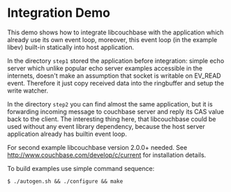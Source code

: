 # Integration Demo

This demo shows how to integrate libcouchbase with the application which
already use its own event loop, moreover, this event loop (in the
example libev) built-in statically into host application.

In the directory `step1` stored the application before integration:
simple echo server which unlike popular echo server examples accessible
in the internets, doesn't make an assumption that socket is writable on
EV_READ event. Therefore it just copy received data into the ringbuffer
and setup the write watcher.

In the directory `step2` you can find almost the same application, but
it is forwarding incoming message to couchbase server and reply its CAS
value back to the client. The interesting thing here, that libcouchbase
could be used without any event library dependency, because the host
server application already has builtin event loop.

For second example libcouchbase version 2.0.0+ needed. See
http://www.couchbase.com/develop/c/current for installation details.

To build examples use simple command sequence:

    $ ./autogen.sh && ./configure && make
